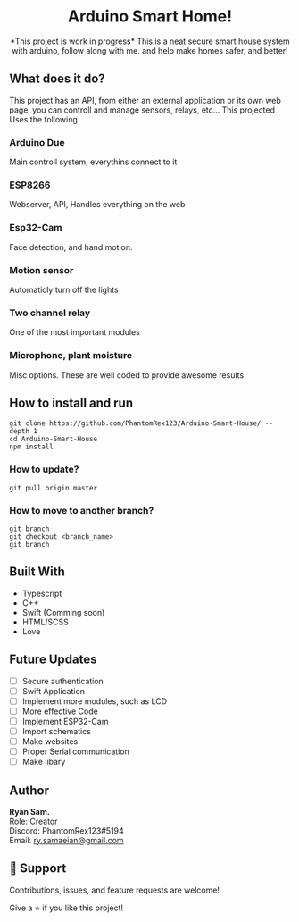 <h1 align="center">Arduino Smart Home!</h1>

<p align="center">*This project is work in progress* This is a neat secure smart house system with arduino, follow along with me. and help make homes safer, and better!</p>


## What does it do?
This project has an API, from either an external application or its own web page, you can controll and manage sensors, relays, etc... This projected Uses the following

### Arduino Due
Main controll system, everythins connect to it

### ESP8266
Webserver, API, Handles everything on the web

### Esp32-Cam
Face detection, and hand motion.

### Motion sensor
Automaticly turn off the lights

### Two channel relay
One of the most important modules

### Microphone, plant moisture
Misc options. These are well coded to provide awesome results

## How to install and run
```
git clone https://github.com/PhantomRex123/Arduino-Smart-House/ --depth 1
cd Arduino-Smart-House
npm install 
```

### How to update?
```
git pull origin master
```

### How to move to another branch?
```
git branch
git checkout <branch_name>
git branch
```

## Built With

- Typescript
- C++
- Swift (Comming soon)
- HTML/SCSS
- Love

## Future Updates

- [ ] Secure authentication
- [ ] Swift Application
- [ ] Implement more modules, such as LCD
- [ ] More effective Code
- [ ] Implement ESP32-Cam
- [ ] Import schematics
- [ ] Make websites
- [ ] Proper Serial communication
- [ ] Make libary

## Author

**Ryan Sam.**<br>
Role: Creator<br>
Discord: PhantomRex123#5194<br>
Email: ry.samaeian@gmail.com<br>

## 🤝 Support

Contributions, issues, and feature requests are welcome!

Give a ⭐️ if you like this project!
